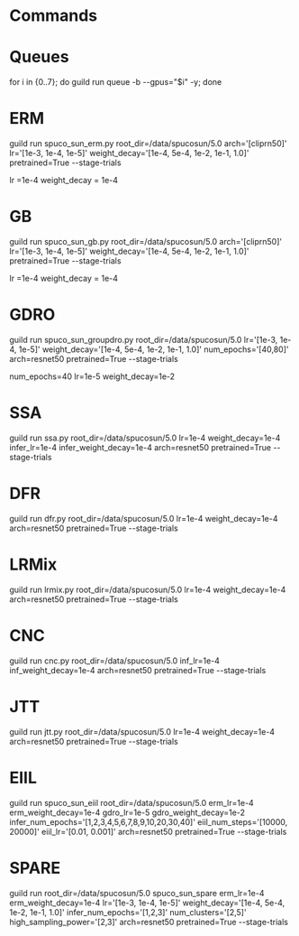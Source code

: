 # Commands 

# Queues 

for i in {0..7}; do guild run queue -b --gpus="$i" -y; done

# ERM 

guild run spuco_sun_erm.py root_dir=/data/spucosun/5.0 arch='[cliprn50]' lr='[1e-3, 1e-4, 1e-5]' weight_decay='[1e-4, 5e-4, 1e-2, 1e-1, 1.0]' pretrained=True --stage-trials

lr =1e-4
weight_decay = 1e-4

# GB 

guild run spuco_sun_gb.py root_dir=/data/spucosun/5.0 arch='[cliprn50]' lr='[1e-3, 1e-4, 1e-5]' weight_decay='[1e-4, 5e-4, 1e-2, 1e-1, 1.0]' pretrained=True --stage-trials

lr =1e-4
weight_decay = 1e-4

# GDRO

guild run spuco_sun_groupdro.py root_dir=/data/spucosun/5.0 lr='[1e-3, 1e-4, 1e-5]' weight_decay='[1e-4, 5e-4, 1e-2, 1e-1, 1.0]' num_epochs='[40,80]' arch=resnet50 pretrained=True --stage-trials

num_epochs=40
lr=1e-5
weight_decay=1e-2

# SSA 

guild run ssa.py root_dir=/data/spucosun/5.0 lr=1e-4 weight_decay=1e-4 infer_lr=1e-4 infer_weight_decay=1e-4 arch=resnet50 pretrained=True --stage-trials

# DFR

guild run dfr.py root_dir=/data/spucosun/5.0 lr=1e-4 weight_decay=1e-4 arch=resnet50 pretrained=True --stage-trials

# LRMix

guild run lrmix.py root_dir=/data/spucosun/5.0 lr=1e-4 weight_decay=1e-4 arch=resnet50 pretrained=True --stage-trials

# CNC 

guild run cnc.py root_dir=/data/spucosun/5.0 inf_lr=1e-4 inf_weight_decay=1e-4 arch=resnet50 pretrained=True --stage-trials

# JTT 

guild run jtt.py root_dir=/data/spucosun/5.0 lr=1e-4 weight_decay=1e-4 arch=resnet50 pretrained=True --stage-trials

# EIIL 

guild run spuco_sun_eiil root_dir=/data/spucosun/5.0 erm_lr=1e-4 erm_weight_decay=1e-4 gdro_lr=1e-5 gdro_weight_decay=1e-2 infer_num_epochs='[1,2,3,4,5,6,7,8,9,10,20,30,40]' eiil_num_steps='[10000, 20000]' eiil_lr='[0.01, 0.001]' arch=resnet50 pretrained=True --stage-trials

# SPARE

guild run root_dir=/data/spucosun/5.0 spuco_sun_spare erm_lr=1e-4 erm_weight_decay=1e-4 lr='[1e-3, 1e-4, 1e-5]' weight_decay='[1e-4, 5e-4, 1e-2, 1e-1, 1.0]' infer_num_epochs='[1,2,3]' num_clusters='[2,5]' high_sampling_power='[2,3]' arch=resnet50 pretrained=True --stage-trials
